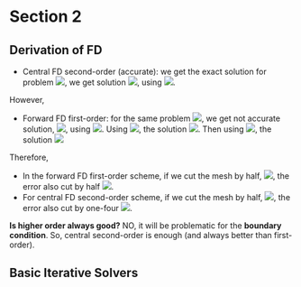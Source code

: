 # Section 2

## Derivation of FD

* Central FD second-order (accurate): we get the exact solution for problem <img src="https://render.githubusercontent.com/render/math?math=f(x) = x^2">, we get solution <img src="https://render.githubusercontent.com/render/math?math=f'(0)=0">, using <img src="https://render.githubusercontent.com/render/math?math=\Delta x=1">.

However,
* Forward FD first-order: for the same problem <img src="https://render.githubusercontent.com/render/math?math=f(x) = x^2">, we get not accurate solution, <img src="https://render.githubusercontent.com/render/math?math=f'(0)=1">, using <img src="https://render.githubusercontent.com/render/math?math=\Delta x=1">. Using <img src="https://render.githubusercontent.com/render/math?math=\Delta x=1/2">, the solution <img src="https://render.githubusercontent.com/render/math?math=f'(0)=1/2">. Then using <img src="https://render.githubusercontent.com/render/math?math=\Delta x=1/4">, the solution <img src="https://render.githubusercontent.com/render/math?math=f'(0)=1/4">

Therefore, 
* In the forward FD first-order scheme, if we cut the mesh by half, <img src="https://render.githubusercontent.com/render/math?math=\Delta x_2=1/2 \Delta x_2">, the error also cut by half <img src="https://render.githubusercontent.com/render/math?math=O(1)_2=1/2 O(1)_1">.
* For central FD second-order scheme, if we cut the mesh by half, <img src="https://render.githubusercontent.com/render/math?math=\Delta x_2=1/2 \Delta x_2">, the error also cut by one-four <img src="https://render.githubusercontent.com/render/math?math=O(2)_2=1/4 O(2)_1">.

**Is higher order always good?** NO, it will be problematic for the **boundary condition**. So, central second-order is enough (and always better than first-order). 

## Basic Iterative Solvers
